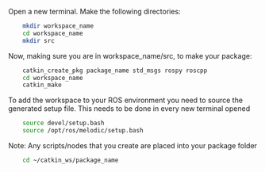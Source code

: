 
Open a new terminal. Make the following directories:
```bash
	mkdir workspace_name
	cd workspace_name
	mkdir src
```
Now, making sure you are in workspace_name/src, to make your package:
```bash
	catkin_create_pkg package_name std_msgs rospy roscpp
	cd workspace_name
	catkin_make
```
To add the workspace to your ROS environment you need to source the generated setup file. This needs to be done in every new terminal opened
```bash
	source devel/setup.bash
	source /opt/ros/melodic/setup.bash
```

Note: Any scripts/nodes that you create are placed into your package folder
```bash
	cd ~/catkin_ws/package_name
```
